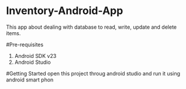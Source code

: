 # Inventory-Android-App
This app about dealing with database to read, write, update and delete items.

#Pre-requisites
1. Android SDK v23
2. Android Studio

#Getting Started open this project throug android studio and run it using android smart phon
